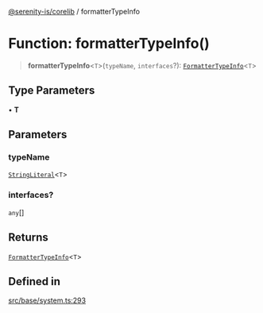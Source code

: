 [@serenity-is/corelib](../README.md) / formatterTypeInfo

# Function: formatterTypeInfo()

> **formatterTypeInfo**\<`T`\>(`typeName`, `interfaces`?): [`FormatterTypeInfo`](../type-aliases/FormatterTypeInfo.md)\<`T`\>

## Type Parameters

• **T**

## Parameters

### typeName

[`StringLiteral`](../type-aliases/StringLiteral.md)\<`T`\>

### interfaces?

`any`[]

## Returns

[`FormatterTypeInfo`](../type-aliases/FormatterTypeInfo.md)\<`T`\>

## Defined in

[src/base/system.ts:293](https://github.com/serenity-is/serenity/blob/master/packages/corelib/src/base/system.ts#L293)
